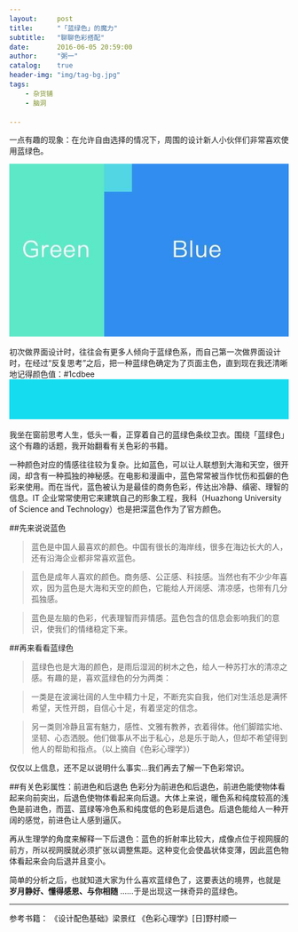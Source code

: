 ```yaml
---
layout:     post
title:      "「蓝绿色」的魔力"
subtitle:   "聊聊色彩搭配"
date:       2016-06-05 20:59:00
author:     "粥一"
catalog:	true
header-img: "img/tag-bg.jpg"
tags:
    - 杂货铺
    - 脑洞
    
---
```

一点有趣的现象：在允许自由选择的情况下，周围的设计新人小伙伴们非常喜欢使用蓝绿色。

![](/img/in-post/2016-06-05-1.jpg)

初次做界面设计时，往往会有更多人倾向于蓝绿色系，而自己第一次做界面设计时，在经过“反复思考”之后，把一种蓝绿色确定为了页面主色，直到现在我还清晰地记得颜色值：#1cdbee
![#1cdbee](/img/in-post/2016-06-05-2.png)

我坐在窗前思考人生，低头一看，正穿着自己的蓝绿色条纹卫衣。围绕「蓝绿色」这个有趣的话题，我开始翻看有关色彩的书籍。

一种颜色对应的情感往往较为复杂。比如蓝色，可以让人联想到大海和天空，很开阔，却含有一种孤独的神秘感。在电影和漫画中，蓝色常常被当作忧伤和孤僻的色彩来使用。而在当代，蓝色被认为是最佳的商务色彩，传达出冷静、缜密、理智的信息。IT 企业常常使用它来建筑自己的形象工程，我科（Huazhong University of Science and Technology）也是把深蓝色作为了官方颜色。

##先来说说蓝色
>蓝色是中国人最喜欢的颜色。中国有很长的海岸线，很多在海边长大的人，还有沿海企业都非常喜欢蓝色。

>蓝色是成年人喜欢的颜色。商务感、公正感、科技感。当然也有不少少年喜欢，因为蓝色是大海和天空的颜色，它能给人开阔感、清凉感，也带有几分孤独感。

>蓝色是左脑的色彩，代表理智而非情感。蓝色包含的信息会影响我们的意识，使我们的情绪稳定下来。

##再来看看蓝绿色
>蓝绿色也是大海的颜色，是雨后湿润的树木之色，给人一种苏打水的清凉之感。有趣的是，喜欢蓝绿色的分为两类：

>一类是在波澜壮阔的人生中精力十足，不断充实自我，他们对生活总是满怀希望，天性开朗，自信心十足，有着坚定的信念。

>另一类则冷静且富有魅力，感性、文雅有教养，衣着得体。他们脚踏实地、坚韧、心态洒脱。他们做事从不出于私心，总是乐于助人，但却不希望得到他人的帮助和指点。（以上摘自《色彩心理学》）

仅仅以上信息，还不足以说明什么事实…我们再去了解一下色彩常识。

##有关色彩属性：前进色和后退色
色彩分为前进色和后退色，前进色能使物体看起来向前突出，后退色使物体看起来向后退。大体上来说，暖色系和纯度较高的浅色是前进色，而蓝、蓝绿等冷色系和纯度低的色彩是后退色。后退色能给人一种开阔的感觉，前进色让人感到逼仄。

再从生理学的角度来解释一下后退色：蓝色的折射率比较大，成像点位于视网膜的前方，所以视网膜就必须扩张以调整焦距。这种变化会使晶状体变薄，因此蓝色物体看起来会向后退并且变小。

简单的分析之后，也就知道大家为什么喜欢蓝绿色了，这要表达的境界，也就是 **岁月静好、懂得感恩、与你相随** ……于是出现这一抹奇异的蓝绿色。

---
参考书籍：
《设计配色基础》梁景红
《色彩心理学》[日]野村顺一